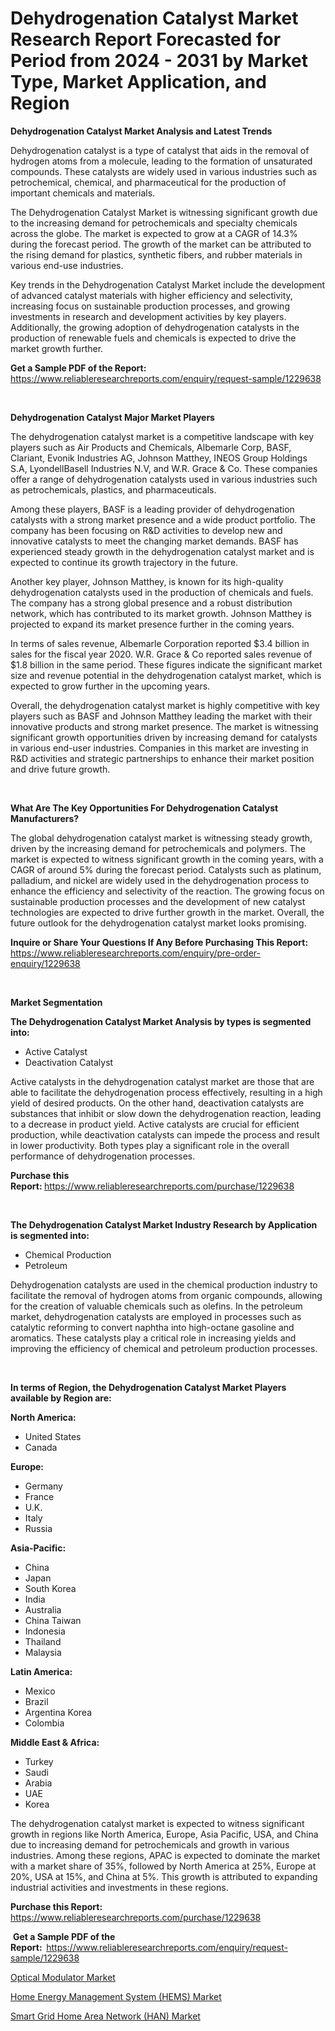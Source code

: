 <p><h1>Dehydrogenation Catalyst Market Research Report Forecasted for Period from 2024 -  2031 by Market Type, Market Application, and Region</h1></p><p><strong>Dehydrogenation Catalyst Market Analysis and Latest Trends</strong></p>
<p><p>Dehydrogenation catalyst is a type of catalyst that aids in the removal of hydrogen atoms from a molecule, leading to the formation of unsaturated compounds. These catalysts are widely used in various industries such as petrochemical, chemical, and pharmaceutical for the production of important chemicals and materials.</p><p>The Dehydrogenation Catalyst Market is witnessing significant growth due to the increasing demand for petrochemicals and specialty chemicals across the globe. The market is expected to grow at a CAGR of 14.3% during the forecast period. The growth of the market can be attributed to the rising demand for plastics, synthetic fibers, and rubber materials in various end-use industries.</p><p>Key trends in the Dehydrogenation Catalyst Market include the development of advanced catalyst materials with higher efficiency and selectivity, increasing focus on sustainable production processes, and growing investments in research and development activities by key players. Additionally, the growing adoption of dehydrogenation catalysts in the production of renewable fuels and chemicals is expected to drive the market growth further.</p></p>
<p><strong>Get a Sample PDF of the Report:&nbsp;</strong> <a href="https://www.reliableresearchreports.com/enquiry/request-sample/1229638">https://www.reliableresearchreports.com/enquiry/request-sample/1229638</a></p>
<p>&nbsp;</p>
<p><strong>Dehydrogenation Catalyst Major Market Players</strong></p>
<p><p>The dehydrogenation catalyst market is a competitive landscape with key players such as Air Products and Chemicals, Albemarle Corp, BASF, Clariant, Evonik Industries AG, Johnson Matthey, INEOS Group Holdings S.A, LyondellBasell Industries N.V, and W.R. Grace & Co. These companies offer a range of dehydrogenation catalysts used in various industries such as petrochemicals, plastics, and pharmaceuticals.</p><p>Among these players, BASF is a leading provider of dehydrogenation catalysts with a strong market presence and a wide product portfolio. The company has been focusing on R&D activities to develop new and innovative catalysts to meet the changing market demands. BASF has experienced steady growth in the dehydrogenation catalyst market and is expected to continue its growth trajectory in the future.</p><p>Another key player, Johnson Matthey, is known for its high-quality dehydrogenation catalysts used in the production of chemicals and fuels. The company has a strong global presence and a robust distribution network, which has contributed to its market growth. Johnson Matthey is projected to expand its market presence further in the coming years.</p><p>In terms of sales revenue, Albemarle Corporation reported $3.4 billion in sales for the fiscal year 2020. W.R. Grace & Co reported sales revenue of $1.8 billion in the same period. These figures indicate the significant market size and revenue potential in the dehydrogenation catalyst market, which is expected to grow further in the upcoming years.</p><p>Overall, the dehydrogenation catalyst market is highly competitive with key players such as BASF and Johnson Matthey leading the market with their innovative products and strong market presence. The market is witnessing significant growth opportunities driven by increasing demand for catalysts in various end-user industries. Companies in this market are investing in R&D activities and strategic partnerships to enhance their market position and drive future growth.</p></p>
<p>&nbsp;</p>
<p><strong>What Are The Key Opportunities For Dehydrogenation Catalyst Manufacturers?</strong></p>
<p><p>The global dehydrogenation catalyst market is witnessing steady growth, driven by the increasing demand for petrochemicals and polymers. The market is expected to witness significant growth in the coming years, with a CAGR of around 5% during the forecast period. Catalysts such as platinum, palladium, and nickel are widely used in the dehydrogenation process to enhance the efficiency and selectivity of the reaction. The growing focus on sustainable production processes and the development of new catalyst technologies are expected to drive further growth in the market. Overall, the future outlook for the dehydrogenation catalyst market looks promising.</p></p>
<p><strong>Inquire or Share Your Questions If Any Before Purchasing This Report:</strong> <a href="https://www.reliableresearchreports.com/enquiry/pre-order-enquiry/1229638">https://www.reliableresearchreports.com/enquiry/pre-order-enquiry/1229638</a></p>
<p>&nbsp;</p>
<p><strong>Market Segmentation</strong></p>
<p><strong>The Dehydrogenation Catalyst Market Analysis by types is segmented into:</strong></p>
<p><ul><li>Active Catalyst</li><li>Deactivation Catalyst</li></ul></p>
<p><p>Active catalysts in the dehydrogenation catalyst market are those that are able to facilitate the dehydrogenation process effectively, resulting in a high yield of desired products. On the other hand, deactivation catalysts are substances that inhibit or slow down the dehydrogenation reaction, leading to a decrease in product yield. Active catalysts are crucial for efficient production, while deactivation catalysts can impede the process and result in lower productivity. Both types play a significant role in the overall performance of dehydrogenation processes.</p></p>
<p><strong>Purchase this Report:&nbsp;</strong><a href="https://www.reliableresearchreports.com/purchase/1229638">https://www.reliableresearchreports.com/purchase/1229638</a></p>
<p>&nbsp;</p>
<p><strong>The Dehydrogenation Catalyst Market Industry Research by Application is segmented into:</strong></p>
<p><ul><li>Chemical Production</li><li>Petroleum</li></ul></p>
<p><p>Dehydrogenation catalysts are used in the chemical production industry to facilitate the removal of hydrogen atoms from organic compounds, allowing for the creation of valuable chemicals such as olefins. In the petroleum market, dehydrogenation catalysts are employed in processes such as catalytic reforming to convert naphtha into high-octane gasoline and aromatics. These catalysts play a critical role in increasing yields and improving the efficiency of chemical and petroleum production processes.</p></p>
<p>&nbsp;</p>
<p><strong>In terms of Region, the Dehydrogenation Catalyst Market Players available by Region are:</strong></p>
<p>
    <p> <strong> North America: </strong>
        <ul>
            <li>United States</li>
            <li>Canada</li>
        </ul>
        </p> 
    <p> <strong> Europe: </strong>
        <ul>
            <li>Germany</li>
            <li>France</li>
            <li>U.K.</li>
            <li>Italy</li>
            <li>Russia</li>
        </ul>
        </p> 
    <p> <strong> Asia-Pacific: </strong>
        <ul>
            <li>China</li>
            <li>Japan</li>
            <li>South Korea</li>
            <li>India</li>
            <li>Australia</li>
            <li>China Taiwan</li>
            <li>Indonesia</li>
            <li>Thailand</li>
            <li>Malaysia</li>
        </ul>
        </p> 
    <p> <strong> Latin America: </strong>
        <ul>
            <li>Mexico</li>
            <li>Brazil</li>
            <li>Argentina Korea</li>
            <li>Colombia</li>
        </ul>
        </p> 
    <p> <strong> Middle East & Africa: </strong>
        <ul>
            <li>Turkey</li>
            <li>Saudi</li>
            <li>Arabia</li>
            <li>UAE</li>
            <li>Korea</li>
        </ul>
    </p>
    </p>
<p><p>The dehydrogenation catalyst market is expected to witness significant growth in regions like North America, Europe, Asia Pacific, USA, and China due to increasing demand for petrochemicals and growth in various industries. Among these regions, APAC is expected to dominate the market with a market share of 35%, followed by North America at 25%, Europe at 20%, USA at 15%, and China at 5%. This growth is attributed to expanding industrial activities and investments in these regions.</p></p>
<p><strong>Purchase this Report: </strong><a href="https://www.reliableresearchreports.com/purchase/1229638">https://www.reliableresearchreports.com/purchase/1229638</a></p>
<p>&nbsp;<strong>Get a Sample PDF of the Report:&nbsp;&nbsp;</strong><a href="https://www.reliableresearchreports.com/enquiry/request-sample/1229638">https://www.reliableresearchreports.com/enquiry/request-sample/1229638</a></p>
<p><strong></strong></p>
<p><p><a href="https://view.publitas.com/reportprime-1/optical-modulator-market-research-report-forecasted-for-period-from-2023-2030-by-market-type-market-application-and-region/">Optical Modulator Market</a></p><p><a href="https://view.publitas.com/reportprime-1/home-energy-management-system-hems-market-size-and-growth-market-segmentation-regional-and-country-breakdowns-and-market-trends-for-period-from-2023-2030/">Home Energy Management System (HEMS) Market</a></p><p><a href="https://view.publitas.com/reportprime-1/smart-grid-home-area-network-han-market-size-share-trends-analysis-report-by-application-regional-outlook-competitive-strategies-and-segment-forecasts-2023-2030/">Smart Grid Home Area Network (HAN) Market</a></p></p>